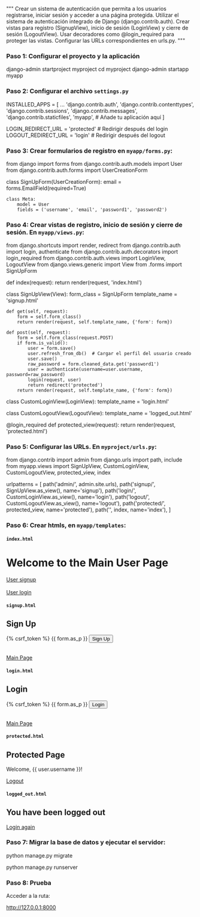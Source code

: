 """
Crear un sistema de autenticación que permita a los usuarios registrarse, iniciar sesión y acceder a una página protegida. Utilizar el sistema de autenticación integrado de Django (django.contrib.auth). Crear vistas para registro (SignupView), inicio de sesión (LoginView) y cierre de sesión (LogoutView). Usar decoradores como @login_required para proteger las vistas. Configurar las URLs correspondientes en urls.py.
"""

### Paso 1: Configurar el proyecto y la aplicación

django-admin startproject myproject
cd myproject
django-admin startapp myapp

### Paso 2: Configurar el archivo `settings.py`


INSTALLED_APPS = [
    ...
    'django.contrib.auth',
    'django.contrib.contenttypes',
    'django.contrib.sessions',
    'django.contrib.messages',
    'django.contrib.staticfiles',
    'myapp',  # Añade tu aplicación aquí
]

LOGIN_REDIRECT_URL = 'protected'  # Redirigir después del login
LOGOUT_REDIRECT_URL = 'login'     # Redirigir después del logout

### Paso 3: Crear formularios de registro en `myapp/forms.py`:

from django import forms
from django.contrib.auth.models import User
from django.contrib.auth.forms import UserCreationForm

class SignUpForm(UserCreationForm):
    email = forms.EmailField(required=True)

    class Meta:
        model = User
        fields = ('username', 'email', 'password1', 'password2')


### Paso 4: Crear vistas de registro, inicio de sesión y cierre de sesión. En `myapp/views.py`:

from django.shortcuts import render, redirect
from django.contrib.auth import login, authenticate
from django.contrib.auth.decorators import login_required
from django.contrib.auth.views import LoginView, LogoutView
from django.views.generic import View
from .forms import SignUpForm

def index(request):
    return render(request, 'index.html')

class SignUpView(View):
    form_class = SignUpForm
    template_name = 'signup.html'

    def get(self, request):
        form = self.form_class()
        return render(request, self.template_name, {'form': form})

    def post(self, request):
        form = self.form_class(request.POST)
        if form.is_valid():
            user = form.save()
            user.refresh_from_db()  # Cargar el perfil del usuario creado
            user.save()
            raw_password = form.cleaned_data.get('password1')
            user = authenticate(username=user.username, password=raw_password)
            login(request, user)
            return redirect('protected')
        return render(request, self.template_name, {'form': form})

class CustomLoginView(LoginView):
    template_name = 'login.html'

class CustomLogoutView(LogoutView):
    template_name = 'logged_out.html'

@login_required
def protected_view(request):
    return render(request, 'protected.html')

### Paso 5: Configurar las URLs. En `myproject/urls.py`:

from django.contrib import admin
from django.urls import path, include
from myapp.views import SignUpView, CustomLoginView, CustomLogoutView, protected_view, index

urlpatterns = [
    path('admin/', admin.site.urls),
    path('signup/', SignUpView.as_view(), name='signup'),
    path('login/', CustomLoginView.as_view(), name='login'),
    path('logout/', CustomLogoutView.as_view(), name='logout'),
    path('protected/', protected_view, name='protected'),
    path('', index, name='index'),
]

### Paso 6: Crear htmls, en `myapp/templates`:

#### `index.html`
<!DOCTYPE html>
<html>
<head>
    <title>Main Page</title>
</head>
<body>
    <h1>Welcome to the Main User Page</h1>
    <a href="{% url 'signup' %}">User signup</a>
    <br><br>
    <a href="{% url 'login' %}">User login</a>
</body>
</html>

#### `signup.html`

<!DOCTYPE html>
<html>
<head>
    <title>Sign Up</title>
</head>
<body>
    <h2>Sign Up</h2>
    <form method="post">
        {% csrf_token %}
        {{ form.as_p }}
        <button type="submit">Sign Up</button>
    </form>
    <br>
    <a href="{% url 'index' %}">Main Page</a>
</body>
</html>

#### `login.html`

<!DOCTYPE html>
<html>
<head>
    <title>Login</title>
</head>
<body>
    <h2>Login</h2>
    <form method="post">
        {% csrf_token %}
        {{ form.as_p }}
        <button type="submit">Login</button>
    </form>
    <br>
    <a href="{% url 'index' %}">Main Page</a>
</body>
</html>

#### `protected.html`

<!DOCTYPE html>
<html>
<head>
    <title>Protected Page</title>
</head>
<body>
    <h2>Protected Page</h2>
    <p>Welcome, {{ user.username }}!</p>
    <a href="{% url 'logout' %}">Logout</a>
</body>
</html>

#### `logged_out.html`

<!DOCTYPE html>
<html>
<head>
    <title>Logged Out</title>
</head>
<body>
    <h2>You have been logged out</h2>
    <a href="{% url 'login' %}">Login again</a>
</body>
</html>

### Paso 7: Migrar la base de datos y ejecutar el servidor:

python manage.py migrate

python manage.py runserver

### Paso 8: Prueba

Acceder a la ruta:

http://127.0.0.1:8000